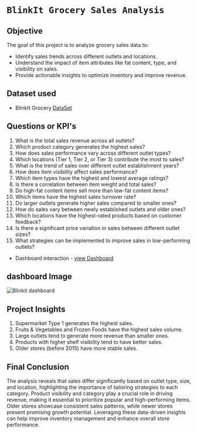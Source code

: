 # `BlinkIt Grocery Sales Analysis`

## Objective
The goal of this project is to analyze grocery sales data to:
-	Identify sales trends across different outlets and locations.
-	Understand the impact of item attributes like fat content, type, and visibility on sales.
-	Provide actionable insights to optimize inventory and improve revenue.

## Dataset used 
- <p> BlinkIt Grocery <a href = 'https://github.com/Etishasri/Blinkit-Grocery-Data-Interactive-Dashboard-using-Power-Bi-/blob/main/BlinkIt%20Grocery%20Data.csv' > DataSet </a> </p>

## Questions or KPI's 
1.	What is the total sales revenue across all outlets?
2.	Which product category generates the highest sales?
3.	How does sales performance vary across different outlet types?
4.	Which locations (Tier 1, Tier 2, or Tier 3) contribute the most to sales?
5.	What is the trend of sales over different outlet establishment years?
6.	How does item visibility affect sales performance?
7.	Which item types have the highest and lowest average ratings?
8.	Is there a correlation between item weight and total sales?
9.	Do high-fat content items sell more than low-fat content items?
10.	Which items have the highest sales turnover rate?
11.	Do larger outlets generate higher sales compared to smaller ones?
12.	How do sales vary between newly established outlets and older ones?
13.	Which locations have the highest-rated products based on customer feedback?
14.	Is there a significant price variation in sales between different outlet sizes?
15.	What strategies can be implemented to improve sales in low-performing outlets?
- Dashboard interaction - <a href = 'https://github.com/Etishasri/Blinkit-Grocery-Data-Interactive-Dashboard-using-Power-Bi-/blob/main/Blinkit%20dashboard.png'> view Dashboard </a>

## dashboard Image
![Blinkit dashboard](https://github.com/user-attachments/assets/968b6b0c-8202-4fc0-aa09-fb828687e1f9)

## Project Insights
1.	Supermarket Type 1 generates the highest sales.
2.	Fruits & Vegetables and Frozen Foods have the highest sales volume.
3.	Large outlets tend to generate more revenue than smaller ones.
4.	Products with higher shelf visibility tend to have better sales.
5.	Older stores (before 2015) have more stable sales.

## Final Conclusion
The analysis reveals that sales differ significantly based on outlet type, size, and location, highlighting the importance of tailoring strategies to each category. Product visibility and category play a crucial role in driving revenue, making it essential to prioritize popular and high-performing items. Older stores showcase consistent sales patterns, while newer stores present promising growth potential. Leveraging these data-driven insights can help improve inventory management and enhance overall store performance.



